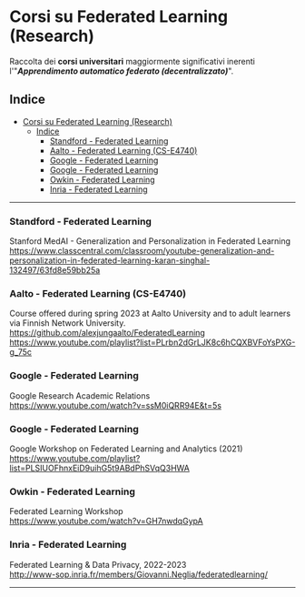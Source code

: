 # Corsi su Federated Learning (Research)
Raccolta dei **corsi universitari** maggiormente significativi inerenti l'"_**Apprendimento automatico federato (decentralizzato)**_".
 
## Indice
- [Corsi su Federated Learning (Research)](#corsi-su-federated-learning-research)
  - [Indice](#indice)
    - [Standford - Federated Learning](#standford---federated-learning)
    - [Aalto - Federated Learning (CS-E4740)](#aalto---federated-learning-cs-e4740)
    - [Google - Federated Learning](#google---federated-learning)
    - [Google - Federated Learning](#google---federated-learning-1)
    - [Owkin - Federated Learning](#owkin---federated-learning)
    - [Inria - Federated Learning](#inria---federated-learning)

 

-------------


### Standford - Federated Learning
Stanford MedAI - Generalization and Personalization in Federated Learning         
https://www.classcentral.com/classroom/youtube-generalization-and-personalization-in-federated-learning-karan-singhal-132497/63fd8e59bb25a


### Aalto - Federated Learning (CS-E4740)
Course offered during spring 2023 at Aalto University and to adult learners via Finnish Network University.
https://github.com/alexjungaalto/FederatedLearning     
https://www.youtube.com/playlist?list=PLrbn2dGrLJK8c6hCQXBVFoYsPXG-g_75c


### Google - Federated Learning 
Google Research Academic Relations   
https://www.youtube.com/watch?v=ssM0iQRR94E&t=5s    


### Google - Federated Learning 
Google Workshop on Federated Learning and Analytics (2021)    
https://www.youtube.com/playlist?list=PLSIUOFhnxEiD9uihG5t9ABdPhSVqQ3HWA


### Owkin - Federated Learning
Federated Learning Workshop    
https://www.youtube.com/watch?v=GH7nwdqGypA


### Inria - Federated Learning
Federated Learning & Data Privacy, 2022-2023    
http://www-sop.inria.fr/members/Giovanni.Neglia/federatedlearning/



----------------------
